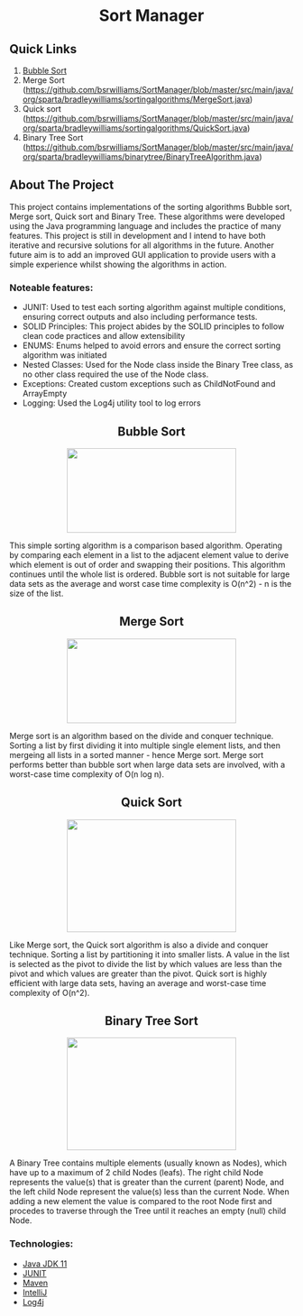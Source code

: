 <h1 align="center">Sort Manager</h1>


## Quick Links
1. [Bubble Sort](https://github.com/bsrwilliams/SortManager/blob/master/src/main/java/org/sparta/bradleywilliams/sortingalgorithms/BubbleSort.java)
2. Merge Sort (https://github.com/bsrwilliams/SortManager/blob/master/src/main/java/org/sparta/bradleywilliams/sortingalgorithms/MergeSort.java)
3. Quick sort (https://github.com/bsrwilliams/SortManager/blob/master/src/main/java/org/sparta/bradleywilliams/sortingalgorithms/QuickSort.java)
4. Binary Tree Sort (https://github.com/bsrwilliams/SortManager/blob/master/src/main/java/org/sparta/bradleywilliams/binarytree/BinaryTreeAlgorithm.java)

## About The Project
This project contains implementations of the sorting algorithms Bubble sort, Merge sort, Quick sort and Binary Tree. These algorithms were developed using the Java programming language and includes the practice of many features. This project is still in development and I intend to have both iterative and recursive solutions for all algorithms in the future. Another future aim is to add an improved GUI application to provide users with a simple experience whilst showing the algorithms in action.       

### Noteable features:
* JUNIT: Used to test each sorting algorithm against multiple conditions, ensuring correct outputs and also including performance tests.
* SOLID Principles: This project abides by the SOLID principles to follow clean code practices and allow extensibility 
* ENUMS: Enums helped to avoid errors and ensure the correct sorting algorithm was initiated
* Nested Classes: Used for the Node class inside the Binary Tree class, as no other class required the use of the Node class.
* Exceptions: Created custom exceptions such as ChildNotFound and ArrayEmpty
* Logging: Used the Log4j utility tool to log errors 

<h2 align="center">Bubble Sort</h2>
<p align="center">
  <img width="300" height="150" src="https://upload.wikimedia.org/wikipedia/commons/c/c8/Bubble-sort-example-300px.gif">
</p>

This simple sorting algorithm is a comparison based algorithm. Operating by comparing each element in a list to the adjacent element value to derive which element is out of order and swapping their positions. This algorithm continues until the whole list is ordered. Bubble sort is not suitable for large data sets as the average and worst case time complexity is O(n^2) - n is the size of the list. 


<h2 align="center">Merge Sort</h2>
<p align="center">
  <img width="300" height="150" src="https://upload.wikimedia.org/wikipedia/commons/c/cc/Merge-sort-example-300px.gif">
</p>

Merge sort is an algorithm based on the divide and conquer technique. Sorting a list by first dividing it into multiple single element lists, and then mergeing all lists in a sorted manner - hence Merge sort. Merge sort performs better than bubble sort when large data sets are involved, with a worst-case time complexity of O(n log n).  

<h2 align="center">Quick Sort</h2>
<p align="center">
  <img width="300" height="200" src="https://upload.wikimedia.org/wikipedia/commons/6/6a/Sorting_quicksort_anim.gif">
</p>

Like Merge sort, the Quick sort algorithm is also a divide and conquer technique. Sorting a list by partitioning it into smaller lists. A value in the list is selected as the pivot to divide the list by which values are less than the pivot and which values are greater than the pivot. Quick sort is highly efficient with large data sets, having an average and worst-case time complexity of O(n^2). 

<h2 align="center">Binary Tree Sort</h2>
<p align="center">
  <img width="300" height="200" src="https://daankolthof.com/wp-content/uploads/2020/01/BST-insertion-animation.gif">
</p>

A Binary Tree contains multiple elements (usually known as Nodes), which have up to a maximum of 2 child Nodes (leafs). The right child Node represents the value(s) that is greater than the current (parent) Node, and the left child Node represent the value(s) less than the current Node. When adding a new element the value is compared to the root Node first and procedes to traverse through the Tree until it reaches an empty (null) child Node. 

### Technologies:
- [Java JDK 11](https://www.oracle.com/uk/java/technologies/javase-jdk11-downloads.html)
- [JUNIT](https://junit.org/junit4/)
- [Maven](https://maven.apache.org/what-is-maven.html)
- [IntelliJ](https://www.jetbrains.com/idea/)
- [Log4j](https://logging.apache.org/log4j/2.x)
